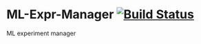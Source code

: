 # ML-Expr-Manager [![Build Status](https://travis-ci.com/Zonglin-Li6565/ML-Expr-Manager.svg?token=j4y2W3bQxnm7LkxGR6Um&branch=master)](https://travis-ci.com/Zonglin-Li6565/ML-Expr-Manager)
ML experiment manager

